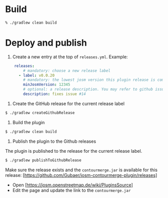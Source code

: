 # Build

```bash
% ./gradlew clean build
```

# Deploy and publish

1. Create a new entry at the top of `releases.yml`. Example:
```yml
    releases:
        # mandatory: choose a new release label
      - label: v0.0.20
        # mandatory: the lowest josm version this plugin release is compatible with
        minJosmVersion: 12345
        # optional: a release description. You may refer to github issues.
        description: fixes issue #14
```

1. Create the GitHub release for the current release label
```bash
$ ./gradlew createGithubRelease
```

1. Build the plugin
```bash
$ ./gradlew clean build
```

1. Publish the plugin to the Github releases

The plugin is published to the release for the current release label.

```bash
$ ./gradlew publishToGithubRelease
```
Make sure the release exists and the `contourmerge.jar` is available for this
release: [https://github.com/Gubaer/josm-contourmerge-plugin/releases]


* Open [https://josm.openstreetmap.de/wiki/PluginsSource]
* Edit the page and update the link to the `contourmerge.jar`

